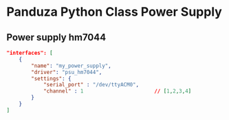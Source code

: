 # Panduza Python Class Power Supply




## Power supply hm7044

```json
"interfaces": [
    {
        "name": "my_power_supply",
        "driver": "psu_hm7044",
        "settings": {
            "serial_port" : "/dev/ttyACM0",
            "channel" : 1                       // [1,2,3,4]
        }
    }
]
```


